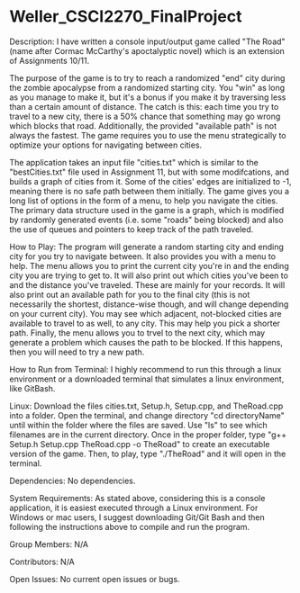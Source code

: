 # Weller_CSCI2270_FinalProject
Description:
  I have written a console input/output game called "The Road" (name after Cormac McCarthy's apoctalyptic novel) which is an extension of Assignments 10/11. 

  The purpose of the game is to try to reach a randomized "end" city during the zombie apocalypse from a randomized starting city. You "win" as long as you manage to make it, but it's a bonus if you make it by traversing less than a certain amount of distance. The catch is this: each time you try to travel to a new city, there is a 50% chance that something may go wrong which blocks that road. Additionally, the provided "available path" is not always the fastest. The game requires you to use the menu strategically to optimize your options for navigating between cities.

  The application takes an input file "cities.txt" which is similar to the "bestCities.txt" file used in Assignment 11, but with some modifcations, and builds a graph of cities from it. Some of the cities' edges are initialized to -1, meaning there is no safe path between them initially. The game gives you a long list of options in the form of a menu, to help you navigate the cities. The primary data structure used in the game is a graph, which is modified by randomly generated events (i.e. some "roads" being blocked) and also the use of queues and pointers to keep track of the path traveled. 
  
How to Play:
  The program will generate a random starting city and ending city for you try to navigate between. It also provides you with a menu to help. The menu allows you to print the current city you're in and the ending city you are trying to get to. It will also print out which cities you've been to and the distance you've traveled. These are mainly for your records. It will also print out an available path for you to the final city (this is not necessarily the shortest, distance-wise though, and will change depending on your current city). You may see which adjacent, not-blocked cities are available to travel to as well, to any city. This may help you pick a shorter path. Finally, the menu allows you to trvel to the next city, which may generate a problem which causes the path to be blocked. If this happens, then you will need to try a new path. 

How to Run from Terminal:
  I highly recommend to run this through a linux environment or a downloaded terminal that simulates a linux environment, like GitBash.
  
  Linux: Download the files cities.txt, Setup.h, Setup.cpp, and TheRoad.cpp into a folder. Open the terminal, and change directory "cd directoryName" until within the folder where the files are saved. Use "ls" to see which filenames are in the current directory. Once in the proper folder, type "g++ Setup.h Setup.cpp TheRoad.cpp -o TheRoad" to create an executable version of the game. Then, to play, type "./TheRoad" and it will open in the terminal.

Dependencies: 
  No dependencies.

System Requirements:
  As stated above, considering this is a console application, it is easiest executed through a Linux environment. For Windows or mac users, I suggest downloading Git/Git Bash and then following the instructions above to compile and run the program.

Group Members:
  N/A
  
Contributors:
  N/A
  
Open Issues:
  No current open issues or bugs.
